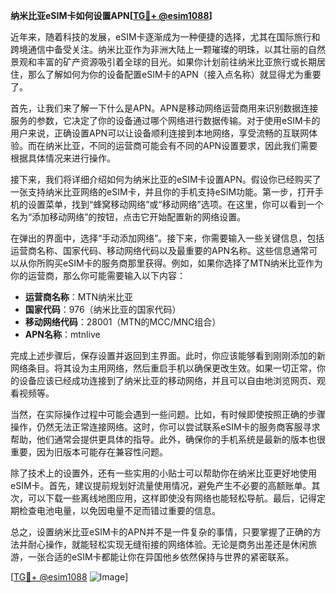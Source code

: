 **纳米比亚eSIM卡如何设置APN[[TG💪+ @esim1088](https://t.me/s/esim1088)]**

近年来，随着科技的发展，eSIM卡逐渐成为一种便捷的选择，尤其在国际旅行和跨境通信中备受关注。纳米比亚作为非洲大陆上一颗璀璨的明珠，以其壮丽的自然景观和丰富的矿产资源吸引着全球的目光。如果你计划前往纳米比亚旅行或长期居住，那么了解如何为你的设备配置eSIM卡的APN（接入点名称）就显得尤为重要了。

首先，让我们来了解一下什么是APN。APN是移动网络运营商用来识别数据连接服务的参数，它决定了你的设备通过哪个网络进行数据传输。对于使用eSIM卡的用户来说，正确设置APN可以让设备顺利连接到本地网络，享受流畅的互联网体验。而在纳米比亚，不同的运营商可能会有不同的APN设置要求，因此我们需要根据具体情况来进行操作。

接下来，我们将详细介绍如何为纳米比亚的eSIM卡设置APN。假设你已经购买了一张支持纳米比亚网络的eSIM卡，并且你的手机支持eSIM功能。第一步，打开手机的设置菜单，找到“蜂窝移动网络”或“移动网络”选项。在这里，你可以看到一个名为“添加移动网络”的按钮，点击它开始配置新的网络设置。

在弹出的界面中，选择“手动添加网络”。接下来，你需要输入一些关键信息，包括运营商名称、国家代码、移动网络代码以及最重要的APN名称。这些信息通常可以从你所购买eSIM卡的服务商那里获得。例如，如果你选择了MTN纳米比亚作为你的运营商，那么你可能需要输入以下内容：

- **运营商名称**：MTN纳米比亚
- **国家代码**：976（纳米比亚的国家代码）
- **移动网络代码**：28001（MTN的MCC/MNC组合）
- **APN名称**：mtnlive

完成上述步骤后，保存设置并返回到主界面。此时，你应该能够看到刚刚添加的新网络条目。将其设为主用网络，然后重启手机以确保更改生效。如果一切正常，你的设备应该已经成功连接到了纳米比亚的移动网络，并且可以自由地浏览网页、观看视频等。

当然，在实际操作过程中可能会遇到一些问题。比如，有时候即使按照正确的步骤操作，仍然无法正常连接网络。这时，你可以尝试联系eSIM卡的服务商客服寻求帮助，他们通常会提供更具体的指导。此外，确保你的手机系统是最新的版本也很重要，因为旧版本可能存在兼容性问题。

除了技术上的设置外，还有一些实用的小贴士可以帮助你在纳米比亚更好地使用eSIM卡。首先，建议提前规划好流量使用情况，避免产生不必要的高额账单。其次，可以下载一些离线地图应用，这样即使没有网络也能轻松导航。最后，记得定期检查电池电量，以免因电量不足而错过重要的信息。

总之，设置纳米比亚eSIM卡的APN并不是一件复杂的事情，只要掌握了正确的方法并耐心操作，就能轻松实现无缝衔接的网络体验。无论是商务出差还是休闲旅游，一张合适的eSIM卡都能让你在异国他乡依然保持与世界的紧密联系。

[[TG💪+ @esim1088](https://t.me/s/esim1088) ![Image](https://i.postimg.cc/4NQfJmqS/Snipaste-2025-05-13-00-14-12.png)]